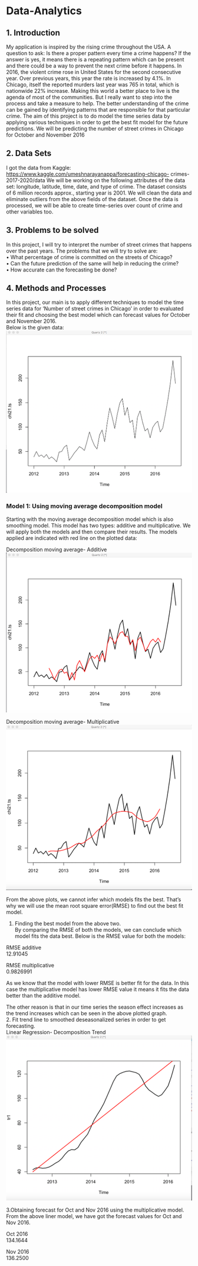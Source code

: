 # Data-Analytics

## 1. Introduction
My application is inspired by the rising crime throughout the USA. A question to ask: Is there a proper pattern every time a crime happens? If the answer is yes, it means there is a repeating pattern which can be present and there could be a way to prevent the next crime before it happens. In 2016, the violent crime rose in United States for the second consecutive year. Over previous years, this year the rate is increased by 4.1%. In Chicago, itself the reported murders last year was 765 in total, which is nationwide 22% increase.  Making this world a better place to live is the agenda of most of the communities. But I really want to step into the process and take a measure to help. The better understanding of the crime can be gained by identifying patterns that are responsible for that particular crime. 
The aim of this project is to do model the time series data by applying various techniques in order to get the best fit model for the future predictions. We will be predicting the number of street crimes in Chicago for October and November 2016<br />

## 2.	Data Sets
I got the data from Kaggle: https://www.kaggle.com/umeshnarayanappa/forecasting-chicago-	crimes-2017-2020/data
We will be working on the following attributes of the data set: longitude, latitude, time, date, and type of crime. The dataset consists of 6 million records approx., starting year is 2001. We will clean the data and eliminate outliers from the above fields of the dataset. Once the data is processed, we will be able to create time-series over count of crime and other variables too. <br />

## 3.	Problems to be solved
In this project, I will try to interpret the number of street crimes that happens over the past years. The problems that we will try to solve are:<br />
•	What percentage of crime is committed on the streets of Chicago?<br />
•	Can the future prediction of the same will help in reducing the crime?<br />
•	How accurate can the forecasting be done? <br />

## 4.	Methods and Processes

In this project, our main is to apply different techniques to model the time series data for ‘Number of street crimes in Chicago’ in order to evaluated their fit and choosing the best model which can forecast values for October and November 2016. <br />
Below is the given data: 
![My picture](https://github.com/megshithakur1/Crime-In-Chicago/blob/master/Graphs/1.png)

### Model 1: Using moving average decomposition model
Starting with the moving average decomposition model which is also smoothing model. This model has two types: additive and multiplicative. We will apply both the models and then compare their results. The models applied are indicated with red line on the plotted data: <br />

Decomposition moving average- Additive
![My picture](https://github.com/megshithakur1/Crime-In-Chicago/blob/master/Graphs/2.png)

Decomposition moving average- Multiplicative
![My picture](https://github.com/megshithakur1/Crime-In-Chicago/blob/master/Graphs/3.png)

From the above plots, we cannot infer which models fits the best. That’s why we will use the mean root square error(RMSE) to find out the best fit model. <br />
1.	Finding the best model from the above two.<br />
By comparing the RMSE of both the models, we can conclude which model fits the data best. Below is the RMSE value for both the models:<br />

RMSE additive	<br />
12.91045<br />

RMSE multiplicative	<br />
0.9826991<br />

As we know that the model with lower RMSE is better fit for the data. In this case the multiplicative model has lower RMSE value it means it fits the data better than the additive model. <br />

The other reason is that in our time series the season effect increases as the trend increases which can be seen in the above plotted graph.  <br />
2.	Fit trend line to smoothed deseasonalized series in order to get forecasting. <br />
Linear Regression- Decomposition Trend<br />
![My picture](https://github.com/megshithakur1/Crime-In-Chicago/blob/master/Graphs/5.png)<br />

3.Obtaining forecast for Oct and Nov 2016 using the multiplicative model.<br />
From the above liner model, we have got the forecast values for Oct and Nov 2016. <br />

Oct 2016	<br />
134.1644<br />

Nov 2016	<br />
136.2500<br />








